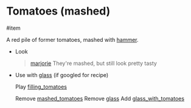 # Tomatoes (mashed)

#item

A red pile of former tomatoes, mashed with [hammer](items/hammer.md).

- Look

  > [marjorie](characters/marjorie.md)
  > They're mashed, but still look pretty tasty

- Use with [glass](items/glass.md)  (if googled for recipe)

  Play [filling_tomatoes](../sfx/filling_tomatoes.md)

  Remove [mashed_tomatoes](mashed_tomatoes.md)
  Remove [glass](glass.md)
  Add [glass_with_tomatoes](glass_with_tomatoes.md)